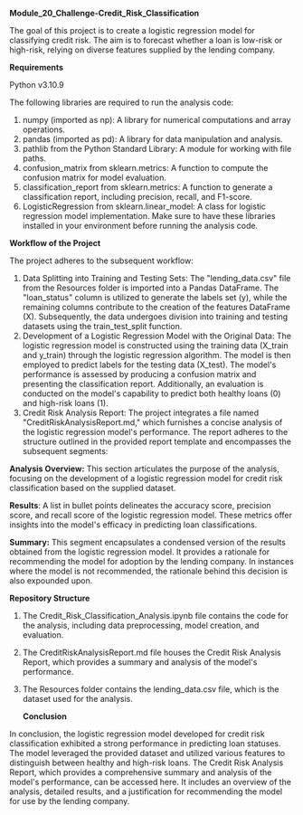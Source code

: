 **Module_20_Challenge-Credit_Risk_Classification**

The goal of this project is to create a logistic regression model for classifying credit risk. The aim is to forecast whether a loan is low-risk or high-risk, relying on diverse features supplied by the lending company.

**Requirements**

Python v3.10.9

The following libraries are required to run the analysis code:

1. numpy (imported as np): A library for numerical computations and array operations.
2. pandas (imported as pd): A library for data manipulation and analysis.
3. pathlib from the Python Standard Library: A module for working with file paths.
4. confusion_matrix from sklearn.metrics: A function to compute the confusion matrix for model evaluation.
5. classification_report from sklearn.metrics: A function to generate a classification report, including precision, recall, and F1-score.
6. LogisticRegression from sklearn.linear_model: A class for logistic regression model implementation. Make sure to have these libraries installed in your environment before     running the analysis code.

**Workflow of the Project**

The project adheres to the subsequent workflow:

1. Data Splitting into Training and Testing Sets: The "lending_data.csv" file from the Resources folder is imported into a Pandas DataFrame. The "loan_status" column is utilized   to generate the labels set (y), while the remaining columns contribute to the creation of the features DataFrame (X). Subsequently, the data undergoes division into training and testing datasets using the train_test_split function.
2. Development of a Logistic Regression Model with the Original Data: The logistic regression model is constructed using the training data (X_train and y_train) through the logistic regression algorithm. The model is then employed to predict labels for the testing data (X_test). The model's performance is assessed by producing a confusion matrix and presenting the classification report. Additionally, an evaluation is conducted on the model's capability to predict both healthy loans (0) and high-risk loans (1).
3. Credit Risk Analysis Report: The project integrates a file named "CreditRiskAnalysisReport.md," which furnishes a concise analysis of the logistic regression model's performance. The report adheres to the structure outlined in the provided report template and encompasses the subsequent segments:

**Analysis Overview:** This section articulates the purpose of the analysis, focusing on the development of a logistic regression model for credit risk classification based on the supplied dataset.

**Results**: A list in bullet points delineates the accuracy score, precision score, and recall score of the logistic regression model. These metrics offer insights into the model's efficacy in predicting loan classifications.

**Summary:** This segment encapsulates a condensed version of the results obtained from the logistic regression model. It provides a rationale for recommending the model for adoption by the lending company. In instances where the model is not recommended, the rationale behind this decision is also expounded upon.

**Repository Structure**

1. The Credit_Risk_Classification_Analysis.ipynb file contains the code for the analysis, including data preprocessing, model creation, and evaluation.
2. The CreditRiskAnalysisReport.md file houses the Credit Risk Analysis Report, which provides a summary and analysis of the model's performance.
3. The Resources folder contains the lending_data.csv file, which is the dataset used for the analysis.

   **Conclusion**

In conclusion, the logistic regression model developed for credit risk classification exhibited a strong performance in predicting loan statuses. The model leveraged the provided dataset and utilized various features to distinguish between healthy and high-risk loans. The Credit Risk Analysis Report, which provides a comprehensive summary and analysis of the model's performance, can be accessed here. It includes an overview of the analysis, detailed results, and a justification for recommending the model for use by the lending company.

